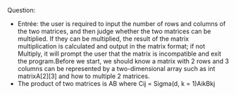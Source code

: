 Question:
- Entrée: the user is required to input the number of rows and columns of the two matrices, and then judge whether the two matrices can be multiplied. 
If they can be multiplied, the result of the matrix multiplication is calculated and output in the matrix format; if not Multiply, it will prompt the user 
that the matrix is incompatible and exit the program.Before we start, we should know a matrix with 2 rows and 3 columns can be represented by a 
two-dimensional array such as int matrixA[2][3] and how to multiple 2 matrices. 
- The product of two matrices is AB where Cij = Sigma(d, k = 1)AikBkj
